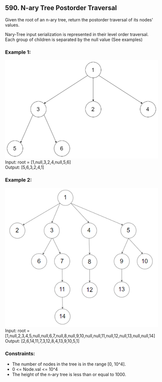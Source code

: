 ## 590. N-ary Tree Postorder Traversal

Given the root of an n-ary tree, return the postorder traversal of its nodes' values.

Nary-Tree input serialization is represented in their level order traversal. Each group of children is separated by the null value (See examples)

 

### Example 1:
<img src = '/leetcode/easy/N-ary Tree Postorder Traversal/narytreeexample.png'></img> 
Input: root = [1,null,3,2,4,null,5,6]<br>
Output: [5,6,3,2,4,1]

### Example 2:
<img src='/leetcode/easy/N-ary Tree Postorder Traversal/sample_4_964.png'></img>
Input: root = [1,null,2,3,4,5,null,null,6,7,null,8,null,9,10,null,null,11,null,12,null,13,null,null,14]<br>
Output: [2,6,14,11,7,3,12,8,4,13,9,10,5,1]
 

### Constraints:

- The number of nodes in the tree is in the range [0, 10^4].
- 0 <= Node.val <= 10^4
- The height of the n-ary tree is less than or equal to 1000.